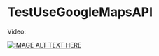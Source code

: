TestUseGoogleMapsAPI
====================
Video:

[![IMAGE ALT TEXT HERE](http://img.youtube.com/vi/43s79o533Ss/0.jpg)](http://www.youtube.com/watch?v=43s79o533Ss)
